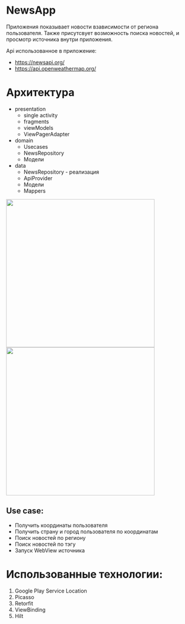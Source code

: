 # NewsApp
Приложения показывает новости взависимости от региона пользователя. Также присутсвует возможность поиска новостей, и просмотр источника внутри приложения.

Api использованное в приложение:
* https://newsapi.org/
* https://api.openweathermap.org/

Архитектура
=====================

* presentation
  * single activity
  * fragments
  * viewModels
  * ViewPagerAdapter
* domain
  * Usecases
  * NewsRepository
  * Модели
* data
  * NewsRepository - реализация
  * ApiProvider
  * Модели
  * Mappers
  
<img src="https://user-images.githubusercontent.com/105432796/180985245-49a9210b-3e7c-46c4-a3a0-590bbcca9c81.jpg" width="400" />   <img src="https://user-images.githubusercontent.com/105432796/180985250-3c413324-680f-4faa-9a80-6f2df7b7369f.jpg" width="400" />

Use case:
-----------------------------------

* Получить координаты пользователя
* Получить страну и город пользователя по координатам
* Поиск новостей по региону
* Поиск новостей по тэгу
* Запуск WebView источника

Использованные технологии:
=====================
1. Google Play Service Location
2. Picasso
3. Retorfit
4. ViewBinding
5. Hilt

